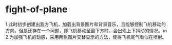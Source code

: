 # fight-of-plane
1.此时初步创建出我方飞机，加载出背景图片和背景音乐，且能够控制飞机移动的方向，但是还存在一个问题，即飞机移动至最下方时，会出现上下抖动的情况。\n
2.为加强飞机的动感，采用两张图片交替显示的方法，使得飞机尾气看似在喷射。
